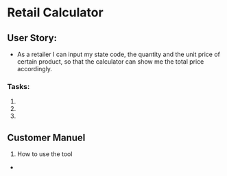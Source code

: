 # Retail Calculator
## User Story: 
- As a retailer I can input my state code, the quantity and the unit price of certain product, so that the calculator can show me the total price accordingly. 

### Tasks:
1. 
2. 
3. 

## Customer Manuel
1. How to use the tool
- 

## 
